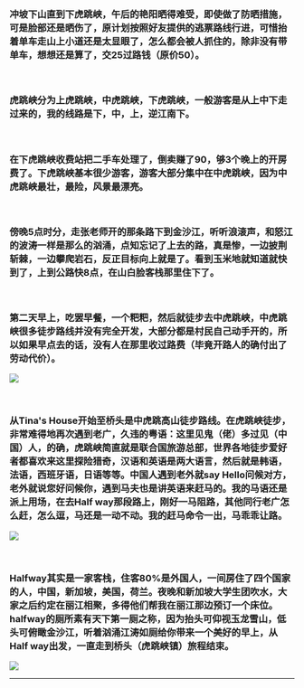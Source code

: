 <!-- 
.. link: 
.. description: 
.. tags: 云南 , travel
.. date: 2016/08/27 12:53:40
.. title: 三江并流不汇流（虎跳峡）
.. slug: tiger-leaping-gorge
-->

### 冲坡下山直到下虎跳峡，午后的艳阳晒得难受，即使做了防晒措施，可是脸部还是晒伤了，原计划按照好友提供的逃票路线行进，可惜抬着单车走山上小道还是太显眼了，怎么都会被人抓住的，除非没有带单车，想想还是算了，交25过路钱（原价50）。

<br/>

### 虎跳峡分为上虎跳峡，中虎跳峡，下虎跳峡，一般游客是从上中下走过来的，我的线路是下，中，上，逆江南下。
 
<br/>
   
### 在下虎跳峡收费站把二手车处理了，倒卖赚了90，够3个晚上的开房费了。下虎跳峡基本很少游客，游客大部分集中在中虎跳峡，因为中虎跳峡最壮，最险，风景最漂亮。

</br>

### 傍晚5点时分，走张老师开的那条路下到金沙江，听听浪滚声，和怒江的波涛一样是那么的汹涌，点知忘记了上去的路，真是惨，一边披荆斩棘，一边攀爬岩石，反正目标向上就是了。看到玉米地就知道就快到了，上到公路快8点，在山白脸客栈那里住下了。

<br/>

### 第二天早上，吃罢早餐，一个粑粑，然后就徒步去中虎跳峡，中虎跳峡很多徒步路线并没有完全开发，大部分都是村民自己动手开的，所以如果早点去的话，没有人在那里收过路费（毕竟开路人的确付出了劳动代价）。

![](http://ww2.sinaimg.cn/large/67804861gw1f788f7wk4qj21kw23u1kx.jpg)

<!-- TEASER_END -->

<br/>

### 从Tina's House开始至桥头是中虎跳高山徒步路线。在虎跳峡徒步，非常难得地再次遇到老广，久违的粤语：这里见鬼（佬）多过见（中国）人，的确，虎跳峡简直就是联合国旅游总部，世界各地徒步爱好者都喜欢来这里探险猎奇，汉语和英语是两大语言，然后就是韩语，法语，西班牙语，日语等等。中国人遇到老外就say Hello问候对方，老外就说您好问候你，遇到马夫也是讲英语来赶马的。我的马语还是派上用场，在去Half way那段路上，刚好一马阻路，其他同行老广怎么赶，怎么逗，马还是一动不动。我的赶马命令一出，马乖乖让路。

![](http://ww3.sinaimg.cn/mw1024/67804861gw1f788a5chszj21kw16ongw.jpg)

<br/>

### Halfway其实是一家客栈，住客80%是外国人，一间房住了四个国家的人，中国，新加坡，美国，荷兰。夜晚和新加坡大学生团吹水，大家之后约定在丽江相聚，多得他们帮我在丽江那边预订一个床位。halfway的厕所素有天下第一厕之称，因为抬头可仰视玉龙雪山，低头可俯瞰金沙江，听着汹涌江涛如厕给你带来一个美好的早上，从Half way出发，一直走到桥头（虎跳峡镇）旅程结束。

![](http://ww4.sinaimg.cn/mw1024/67804861gw1f788a94vdkj21kw16ogry.jpg)

 * * *
